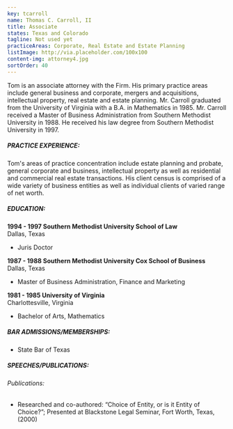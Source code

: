 ```yaml
---
key: tcarroll
name: Thomas C. Carroll, II
title: Associate
states: Texas and Colorado
tagline: Not used yet
practiceAreas: Corporate, Real Estate and Estate Planning
listImage: http://via.placeholder.com/100x100
content-img: attorney4.jpg
sortOrder: 40
---
```

Tom is an associate attorney with the Firm.  His primary practice areas include general business and corporate, mergers and acquisitions, intellectual property, real estate and estate planning. Mr. Carroll graduated from the University of Virginia with a B.A. in Mathematics in 1985.  Mr. Carroll received a Master of Business Administration from Southern Methodist University in 1988. He received his law degree from Southern Methodist University in 1997.

##### PRACTICE EXPERIENCE:

Tom's areas of practice concentration include estate planning and probate, general corporate and business, intellectual property as well as residential and commercial real estate transactions.  His client census is comprised of a wide variety of business entities as well as individual clients of varied range of net worth.

##### EDUCATION:

**1994 - 1997     Southern Methodist University School of Law**<br>
Dallas, Texas

* Juris Doctor

**1987 - 1988     Southern Methodist University Cox School of Business**<br>
Dallas, Texas

* Master of Business Administration, Finance and Marketing

**1981 - 1985     University of Virginia**<br>
Charlottesville, Virginia

* Bachelor of Arts, Mathematics

##### BAR ADMISSIONS/MEMBERSHIPS:

* State Bar of Texas

##### SPEECHES/PUBLICATIONS:

###### Publications:

* Researched and co-authored:  “Choice of Entity, or is it Entity of Choice?”; Presented at Blackstone Legal Seminar, Fort Worth, Texas, (2000)